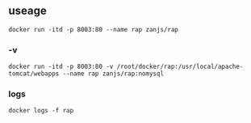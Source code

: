 ## useage

```
docker run -itd -p 8003:80 --name rap zanjs/rap
```

### -v

```
docker run -itd -p 8003:80 -v /root/docker/rap:/usr/local/apache-tomcat/webapps --name rap zanjs/rap:nomysql
```

### logs

```
docker logs -f rap
```